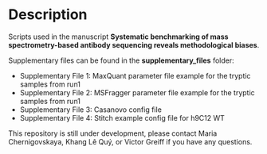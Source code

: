 # Description

Scripts used in the manuscript **Systematic benchmarking of mass spectrometry-based antibody sequencing reveals methodological biases**.

Supplementary files can be found in the **supplementary_files** folder:

- Supplementary File 1: MaxQuant parameter file example for the tryptic samples from run1
- Supplementary File 2: MSFragger parameter file example for the tryptic samples from run1 
- Supplementary File 3: Casanovo config file
- Supplementary File 4: Stitch example config file for h9C12 WT


This repository is still under development, please contact Maria Chernigovskaya, Khang Lê Quý, or Victor Greiff if you have any questions.


